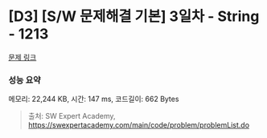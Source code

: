 # [D3] [S/W 문제해결 기본] 3일차 - String - 1213 

[문제 링크](https://swexpertacademy.com/main/code/problem/problemDetail.do?contestProbId=AV14P0c6AAUCFAYi) 

### 성능 요약

메모리: 22,244 KB, 시간: 147 ms, 코드길이: 662 Bytes



> 출처: SW Expert Academy, https://swexpertacademy.com/main/code/problem/problemList.do